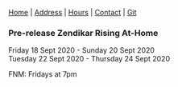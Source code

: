 [Home](index.md) |
[Address](bcsaddr.md) | 
[Hours](bcshrs.md) | 
[Contact](bcscon.md) |
[Git](bcsgit.md)

### Pre-release Zendikar Rising At-Home   
Friday 18 Sept 2020 - Sunday 20 Sept 2020   
Tuesday 22 Sept 2020 - Thursday 24 Sept 2020   

FNM: Fridays at 7pm
   
